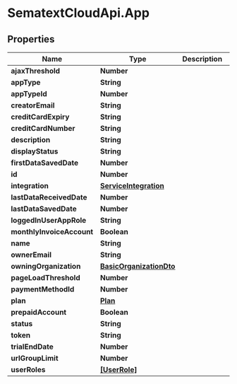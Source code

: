 # SematextCloudApi.App

## Properties
Name | Type | Description | Notes
------------ | ------------- | ------------- | -------------
**ajaxThreshold** | **Number** |  | [optional] 
**appType** | **String** |  | [optional] 
**appTypeId** | **Number** |  | [optional] 
**creatorEmail** | **String** |  | [optional] 
**creditCardExpiry** | **String** |  | [optional] 
**creditCardNumber** | **String** |  | [optional] 
**description** | **String** |  | [optional] 
**displayStatus** | **String** |  | [optional] 
**firstDataSavedDate** | **Number** |  | [optional] 
**id** | **Number** |  | [optional] 
**integration** | [**ServiceIntegration**](ServiceIntegration.md) |  | [optional] 
**lastDataReceivedDate** | **Number** |  | [optional] 
**lastDataSavedDate** | **Number** |  | [optional] 
**loggedInUserAppRole** | **String** |  | [optional] 
**monthlyInvoiceAccount** | **Boolean** |  | [optional] 
**name** | **String** |  | [optional] 
**ownerEmail** | **String** |  | [optional] 
**owningOrganization** | [**BasicOrganizationDto**](BasicOrganizationDto.md) |  | [optional] 
**pageLoadThreshold** | **Number** |  | [optional] 
**paymentMethodId** | **Number** |  | [optional] 
**plan** | [**Plan**](Plan.md) |  | [optional] 
**prepaidAccount** | **Boolean** |  | [optional] 
**status** | **String** |  | [optional] 
**token** | **String** |  | [optional] 
**trialEndDate** | **Number** |  | [optional] 
**urlGroupLimit** | **Number** |  | [optional] 
**userRoles** | [**[UserRole]**](UserRole.md) |  | [optional] 


